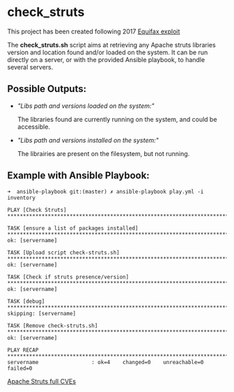 # check_struts

This project has been created following 2017 [Equifax exploit]( https://thehackernews.com/2017/09/equifax-apache-struts.html)

The **check_struts.sh** script aims at retrieving any Apache struts libraries version and location found and/or loaded on the system.
It can be run directly on a server, or with the provided Ansible playbook, to handle several servers.


## Possible Outputs:

- *"Libs path and versions loaded on the system:"*  

   The libraries found are currently running on the system, and could be accessible.

- *"Libs path and versions installed on the system:"* 

   The librairies are present on the filesystem, but not running.
   
 ## Example with Ansible Playbook:
 
 ```
 ➜  ansible-playbook git:(master) ✗ ansible-playbook play.yml -i inventory

PLAY [Check Struts] ***********************************************************************************************************************************************************************************************

TASK [ensure a list of packages installed] ************************************************************************************************************************************************************************
ok: [servername]

TASK [Upload script check-struts.sh] ******************************************************************************************************************************************************************************
ok: [servername]

TASK [Check if struts presence/version] ***************************************************************************************************************************************************************************
ok: [servername]

TASK [debug] ******************************************************************************************************************************************************************************************************
skipping: [servername]

TASK [Remove check-struts.sh] *************************************************************************************************************************************************************************************
ok: [servername]

PLAY RECAP ********************************************************************************************************************************************************************************************************
servername                 : ok=4    changed=0    unreachable=0    failed=0   

```   

[Apache Struts full CVEs](https://www.cvedetails.com/vulnerability-list/vendor_id-45/product_id-6117/Apache-Struts.html)
